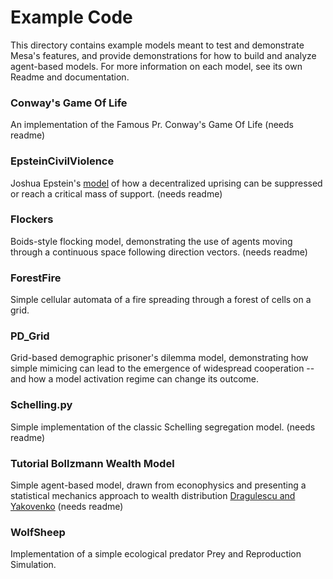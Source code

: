 # Example Code

This directory contains example models meant to test and demonstrate Mesa's features, and provide demonstrations for how to build and analyze agent-based models. For more information on each model, see its own Readme and documentation.

### Conway's Game Of Life 
An implementation of the Famous Pr. Conway's Game Of Life
(needs readme)

### EpsteinCivilViolence 
Joshua Epstein's [model](http://www.uvm.edu/~pdodds/files/papers/others/2002/epstein2002a.pdf) of how a decentralized uprising can be suppressed or reach a critical mass of support.
(needs readme)

### Flockers 
Boids-style flocking model, demonstrating the use of agents moving through a continuous space following direction vectors.
(needs readme)

### ForestFire
Simple cellular automata of a fire spreading through a forest of cells on a grid.

### PD_Grid
Grid-based demographic prisoner's dilemma model, demonstrating how simple mimicing can lead to the emergence of widespread cooperation -- and how a model activation regime can change its outcome.

### Schelling.py 
Simple implementation of the classic Schelling segregation model.
(needs readme)

### Tutorial Bollzmann Wealth Model 
Simple agent-based model, drawn from econophysics and presenting a statistical mechanics approach to wealth distribution [Dragulescu and Yakovenko](http://arxiv.org/pdf/cond-mat/0211175v1.pdf)
(needs readme)

### WolfSheep
Implementation of a simple ecological predator Prey and Reproduction Simulation.




